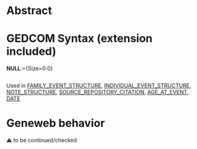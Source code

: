 ﻿# Abstract

# GEDCOM Syntax (extension included)

**NULL**:={Size=0:0}
<pre>
</pre>
Used in <a href=Ged.FAMILY_EVENT_STRUCTURE.md>FAMILY_EVENT_STRUCTURE</a>, <a href=Ged.INDIVIDUAL_EVENT_STRUCTURE.md>INDIVIDUAL_EVENT_STRUCTURE</a>, <a href=Ged.NOTE_STRUCTURE.md>NOTE_STRUCTURE</a>, <a href=Ged.SOURCE_REPOSITORY_CITATION.md>SOURCE_REPOSITORY_CITATION</a>, <a href=Ged.AGE_AT_EVENT.md>AGE_AT_EVENT</a>, <a href=Ged.DATE.md>DATE</a><br />

# Geneweb behavior


:warning: to be continued/checked

